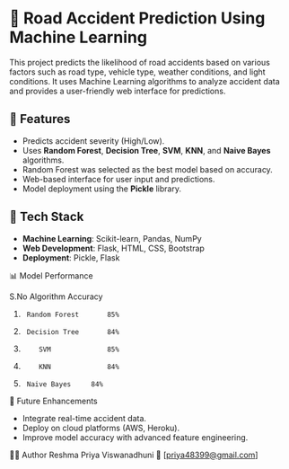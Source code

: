 # 🚦 Road Accident Prediction Using Machine Learning

This project predicts the likelihood of road accidents based on various factors such as road type, vehicle type, weather conditions, and light conditions. It uses Machine Learning algorithms to analyze accident data and provides a user-friendly web interface for predictions.

## 📌 Features

- Predicts accident severity (High/Low).
- Uses **Random Forest**, **Decision Tree**, **SVM**, **KNN**, and **Naive Bayes** algorithms.
- Random Forest was selected as the best model based on accuracy.
- Web-based interface for user input and predictions.
- Model deployment using the **Pickle** library.

## 🔧 Tech Stack

- **Machine Learning**: Scikit-learn, Pandas, NumPy
- **Web Development**: Flask, HTML, CSS, Bootstrap
- **Deployment**: Pickle, Flask

📊 Model Performance

S.No     Algorithm       Accuracy

1.      Random Forest	    85%
2.      Decision Tree	    84%
3.         SVM              85%
4.         KNN	            84%
5.      Naive Bayes	    84%

🤖 Future Enhancements

- Integrate real-time accident data.
- Deploy on cloud platforms (AWS, Heroku).
- Improve model accuracy with advanced feature engineering.

👩‍💻 Author
Reshma Priya Viswanadhuni
📧 [priya48399@gmail.com]
